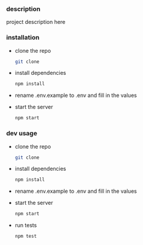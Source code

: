 ### description ###
project description here

### installation ###

* clone the repo
  ```bash
  git clone
  ```

* install dependencies
    ```bash
    npm install
    ```
* rename .env.example to .env and fill in the values
* start the server
    ```bash
    npm start
    ```

### dev usage ###
* clone the repo
  ```bash
  git clone
  ```

* install dependencies
    ```bash
    npm install
    ```
* rename .env.example to .env and fill in the values
* start the server
    ```bash
    npm start
    ```
* run tests
    ```bash
    npm test
    ```
